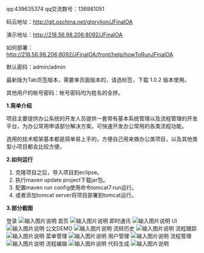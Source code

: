 qq:439635374
qq交流群号：136981051

码云地址：http://git.oschina.net/glorylion/JFinalOA

演示地址：http://218.56.98.206:8092/JFinalOA

如何部署：http://218.56.98.206:8092/JFinalOA/front/help/howToRunJFinalOA

默认密码：admin/admin

最新版为Tab页签版本，需要单页面版本的，请选标签，下载 1.0.2 版本使用。

其他用户的帐号密码：帐号密码均为姓名的全拼。


**1.简单介绍** 

项目主要提供办公系统的开发人员提供一套带有基本系统管理以及流程管理的开发平台，为办公常用申请部分解决方案。可快速开发办公常用的各类流程功能。

选用的技术框架基本都是简单易上手的，方便自己用来做办公类项目，以及其他类型小项目都会比较方便。

**2.如何运行** 
1. 克隆项目之后，导入项目到eclipse。
2. 执行maven update project下载jar包。
3. 配置maven run config使用命令tomcat7:run运行。
4. 或者添加tomcat server将项目部署到tomcat运行。

 **3.部分截图**

登录
![输入图片说明](https://static.oschina.net/uploads/space/2018/0429/022852_aPue_2412577.png "在这里输入图片标题")
首页
![输入图片说明](https://static.oschina.net/uploads/space/2018/0429/022945_Sw9P_2412577.png "在这里输入图片标题")
即时通讯
![输入图片说明](https://static.oschina.net/uploads/space/2018/0429/023054_NkcF_2412577.png "在这里输入图片标题")
UI
![输入图片说明](https://static.oschina.net/uploads/space/2018/0429/023118_jV9g_2412577.png "在这里输入图片标题")
公文DEMO
![输入图片说明](https://static.oschina.net/uploads/space/2018/0429/023152_N71P_2412577.png "在这里输入图片标题")
流转历史
![输入图片说明](https://static.oschina.net/uploads/space/2018/0429/023216_BZm4_2412577.png "在这里输入图片标题")
流程跟踪
![输入图片说明](https://static.oschina.net/uploads/space/2018/0429/023306_HDBM_2412577.png "在这里输入图片标题")
菜单管理
![输入图片说明](https://static.oschina.net/uploads/space/2018/0429/023342_CvFs_2412577.png "在这里输入图片标题")
用户管理
![输入图片说明](https://static.oschina.net/uploads/space/2018/0429/023405_XZ8U_2412577.png "在这里输入图片标题")
流程管理
![输入图片说明](https://static.oschina.net/uploads/space/2018/0429/023428_fw9m_2412577.png "在这里输入图片标题")
流程编辑
![输入图片说明](https://static.oschina.net/uploads/space/2018/0429/023453_F2Ft_2412577.png "在这里输入图片标题")
代码生成
![输入图片说明](https://static.oschina.net/uploads/space/2018/0429/023512_u7sQ_2412577.png "在这里输入图片标题")

